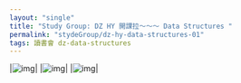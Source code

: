```yaml
---
layout: "single"
title: "Study Group: DZ HY 開課拉～～～ Data Structures "
permalink: "stydeGroup/dz-hy-data-structures-01"
tags: 讀書會 dz-data-structures
---
```


|![img](https://imgur.com/eYLvvFt.png)|
|![img](https://imgur.com/HAsMDpd.png)|
|![img](https://imgur.com/nqMMcLR.png)|